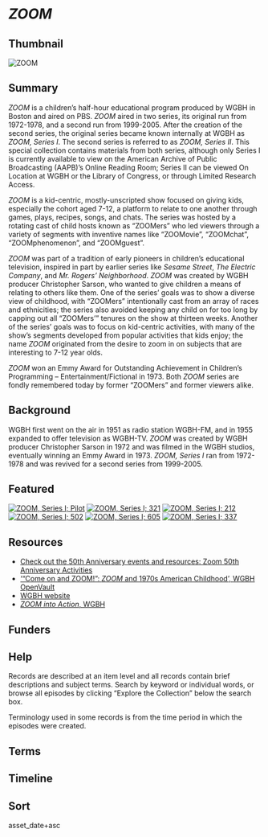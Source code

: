# *ZOOM*

## Thumbnail

![*ZOOM*](https://s3.amazonaws.com/americanarchive.org/special-collections/Zoom_mainimage.png "ZOOM") 

## Summary

*ZOOM* is a children’s half-hour educational program produced by WGBH in Boston and aired on PBS. *ZOOM* aired in two series, its original run from 1972-1978, and a second run from 1999-2005. After the creation of the second series, the original series became known internally at WGBH as *ZOOM, Series I*. The second series is referred to as *ZOOM, Series II*. This special collection contains materials from both series, although only Series I is currently available to view on the American Archive of Public Broadcasting (AAPB)’s Online Reading Room; Series II can be viewed On Location at WGBH or the Library of Congress, or through Limited Research Access. 

*ZOOM* is a kid-centric, mostly-unscripted show focused on giving kids, especially the cohort aged 7-12, a platform to relate to one another through games, plays, recipes, songs, and chats. The series was hosted by a rotating cast of child hosts known as “ZOOMers” who led viewers through a variety of segments with inventive names like “ZOOMovie”, “ZOOMchat”, “ZOOMphenomenon”, and “ZOOMguest”. 

*ZOOM* was part of a tradition of early pioneers in children’s educational television, inspired in part by earlier series like *Sesame Street*, *The Electric Company*, and *Mr. Rogers’ Neighborhood*. *ZOOM* was created by WGBH producer Christopher Sarson, who wanted to give children a means of relating to others like them. One of the series’ goals was to show a diverse view of childhood, with “ZOOMers” intentionally cast from an array of races and ethnicities;  the series also avoided keeping any child on for too long by capping out all “ZOOMers’” tenures on the show at thirteen weeks. Another of the series’ goals was to focus on kid-centric activities, with many of the show’s segments developed from popular activities that kids enjoy; the name *ZOOM* originated from the desire to zoom in on subjects that are interesting to 7-12 year olds.

*ZOOM* won an Emmy Award for Outstanding Achievement in Children’s Programming – Entertainment/Fictional in 1973. Both *ZOOM* series are fondly remembered today by former “ZOOMers” and former viewers alike. 

## Background

WGBH first went on the air in 1951 as radio station WGBH-FM, and in 1955 expanded to offer television as WGBH-TV. *ZOOM* was created by WGBH producer Christopher Sarson in 1972 and was filmed in the WGBH studios, eventually winning an Emmy Award in 1973. *ZOOM, Series I* ran from 1972-1978 and was revived for a second series from 1999-2005. 

## Featured

[![ZOOM, Series I; Pilot](https://s3.amazonaws.com/americanarchive.org/special-collections/Zoom-cpb-aacip-15-547pvzxn.jpg)](/catalog/cpb-aacip-15-547pvzxn)
[![ZOOM, Series I; 321](https://s3.amazonaws.com/americanarchive.org/special-collections/Zoom-cpb-aacip-15-02q57bc4.jpg)](/catalog/cpb-aacip-15-02q57bc4)
[![ZOOM, Series I; 212](https://s3.amazonaws.com/americanarchive.org/special-collections/Zoom-cpb-aacip-15-90dv4h7v.jpg)](/catalog/cpb-aacip-15-90dv4h7v)
[![ZOOM, Series I; 502](https://s3.amazonaws.com/americanarchive.org/special-collections/Zoom-cpb-aacip-15-17qnkk4c.jpg)](/catalog/cpb-aacip-15-17qnkk4c)
[![ZOOM, Series I; 605](https://s3.amazonaws.com/americanarchive.org/special-collections/Zoom-cpb-aacip-15-98z8wt0k.jpg)](/catalog/cpb-aacip-15-98z8wt0k)
[![ZOOM, Series I; 337](https://s3.amazonaws.com/americanarchive.org/special-collections/Zoom-cpb-aacip-15-58pc8k39.jpg)](/catalog/cpb-aacip-15-58pc8k39)

## Resources

- [Check out the 50th Anniversary events and resources: Zoom 50th Anniversary Activities](https://www.wgbh.org/zoom50)
- [‘“Come on and ZOOM!”: *ZOOM* and 1970s American Childhood’, WGBH OpenVault](https://openvault.wgbh.org/exhibits/zoom/article)
- [WGBH website](https://www.wgbh.org/)
- [*ZOOM into Action*, WGBH](https://www.wgbh.org/zoom-into-action)

## Funders

## Help

Records are described at an item level and all records contain brief descriptions and subject terms. Search by keyword or individual words, or browse all episodes by clicking “Explore the Collection” below the search box.

Terminology used in some records is from the time period in which the episodes were created.

## Terms


## Timeline


## Sort 

asset_date+asc


